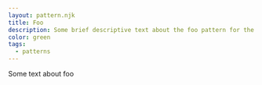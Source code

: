 ```yaml
---
layout: pattern.njk
title: Foo
description: Some brief descriptive text about the foo pattern for the gallery card
color: green
tags:
  - patterns
---
```


Some text about foo
